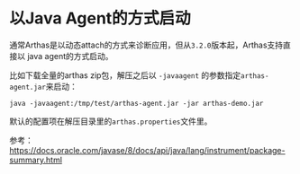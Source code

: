 以Java Agent的方式启动
===

通常Arthas是以动态attach的方式来诊断应用，但从`3.2.0`版本起，Arthas支持直接以 java agent的方式启动。

比如下载全量的arthas zip包，解压之后以 `-javaagent` 的参数指定`arthas-agent.jar`来启动：

```
java -javaagent:/tmp/test/arthas-agent.jar -jar arthas-demo.jar
```

默认的配置项在解压目录里的`arthas.properties`文件里。


参考： https://docs.oracle.com/javase/8/docs/api/java/lang/instrument/package-summary.html